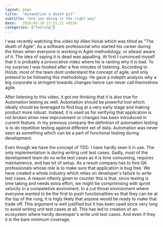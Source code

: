 ```yaml
---
layout: page
title:  "Automation a death pit"
subtitle: "Are you doing it the right way"
date:   2016-05-20 21:21:21 +0530
categories: ["Testing"]
---
```


I was recently watching this video by Allen Holub which was titled as "The death of Agile". As a software professional who started his career during the times when everyone is working in Agile methodology, or atleast aware of it. The idea of saying it is dead was appalling. At first I convinced myself that it is probably a provocative video where he is ranting why it is bad. To my surprise I was hooked after a few minutes of listening. According to Holub, most of the team dont understand the concept of agile, and only pretend to be following this methodology. He gave a indepth analysis why a big corporate is stringent towards changes hence can never call themselves agile.

After listening to this video, it got me thinking that it is also true for Automation testing as well. Automation should be powerful tool which ideally should be leveraged to find bug at a very early stage and making product more robust. Instead, it is used as for verifying that application is not broken when new improvement or changes has been introduced in current feature. In my previous company the definition of automation testing is to do repetitive testing against different set of data. Automation was never seen as something which can be a part of functional testing during development.

Even though we have the concept of TDD. I have hardly seen it in use. The only implementation is during writing unit test cases. Sadly, most of the development team do no write test cases as it is time consuming, requires maintainence, and has lot of setup. As a result company has to hire QA professionals whose role is to make sure that application is bug free. We have created a whole industry which relies on developer's failure to write test cases. A reason oftenly given to counter this is that, since testing is time taking and needs extra effort, we might be comprimising with sprint velocity in a competetive enviroment. In a cut throat environment where everyone wanted to be the first to push functionalities so that they can be at the top of the rung, it is higly likely that anyone would be ready to make that trade off. This argument is well justified but it has been used since very long to avoid writing unit test cases at all. This has led to creation of an ecosystem where hardly developer's write unit test cases. And even if they it is the bare minimum coverage. 
